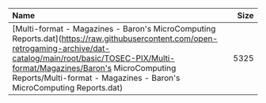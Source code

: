 |Name|Size|
|:---|---:|
|[Multi-format - Magazines - Baron's MicroComputing Reports.dat](https://raw.githubusercontent.com/open-retrogaming-archive/dat-catalog/main/root/basic/TOSEC-PIX/Multi-format/Magazines/Baron's MicroComputing Reports/Multi-format - Magazines - Baron's MicroComputing Reports.dat)|5325|

